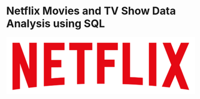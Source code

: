 # Netflix Movies and TV Show Data Analysis using SQL

![Netflix Logo](https://github.com/rajnish-kumar-hub/netflix_sql_project/blob/main/logo.png)
